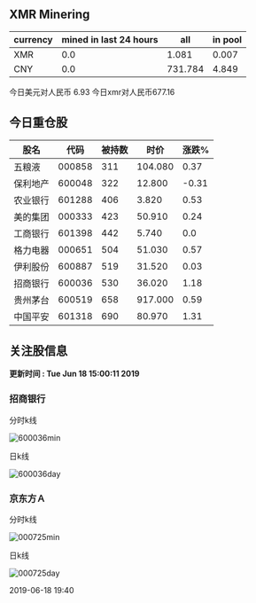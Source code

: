 ## XMR Minering

|currency|mined in last 24 hours|all|in pool|
|---|---|---|---|
|XMR|0.0|1.081|0.007|
|CNY|0.0|731.784|4.849|

今日美元对人民币 6.93	今日xmr对人民币677.16


## 今日重仓股 

|股名|代码|被持数|时价|涨跌%|
|---|---|---|---|---|
|五粮液|000858|311|104.080|0.37|
|保利地产|600048|322|12.800|-0.31|
|农业银行|601288|406|3.820|0.53|
|美的集团|000333|423|50.910|0.24|
|工商银行|601398|442|5.740|0.0|
|格力电器|000651|504|51.030|0.57|
|伊利股份|600887|519|31.520|0.03|
|招商银行|600036|530|36.020|1.18|
|贵州茅台|600519|658|917.000|0.59|
|中国平安|601318|690|80.970|1.31|

## 关注股信息
**更新时间 : Tue Jun 18 15:00:11 2019**
### 招商银行 
分时k线

![600036min](http://image.sinajs.cn/newchart/min/n/sh600036.gif)

日k线

![600036day](http://image.sinajs.cn/newchart/daily/n/sh600036.gif)

### 京东方Ａ 
分时k线

![000725min](http://image.sinajs.cn/newchart/min/n/sz000725.gif)

日k线

![000725day](http://image.sinajs.cn/newchart/daily/n/sz000725.gif)

2019-06-18 19:40